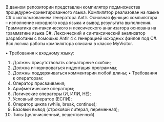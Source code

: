 В данном репозитории представлен компилятор подмножества процедурно-ориентированного языка. Компилятор реализован на языке C# с использованием генератора Antlr. Основная функция компилятора – исполнение исходного кода языка и вывод результата выполнения. Грамматика синтаксического и лексического анализатора основана на грамматике языка C#. Лексический и синтаксический анализатор разработаны с помощью Antlr 4 с генерацией исходных файлов под C#. Вся логика работы компилятора описана в классе MyVisitor.

•	Требования к входному языку:
1.	Должны присутствовать операторные скобки;
2.	Должна игнорироваться индентация программы;
3.	Должны поддерживаться комментарии любой длины;
•	Требования к операторам:
1.	Оператор присваивания;
2.	Арифметические операторы;
3.	Логические операторы (И, ИЛИ, НЕ);
4.	Условный оператор (ЕСЛИ);
5.	Оператор цикла (while, break, continue);
6.	Базовый вывод (строковой литерал, переменная);
7.	Типы (целочисленный, вещественный).
